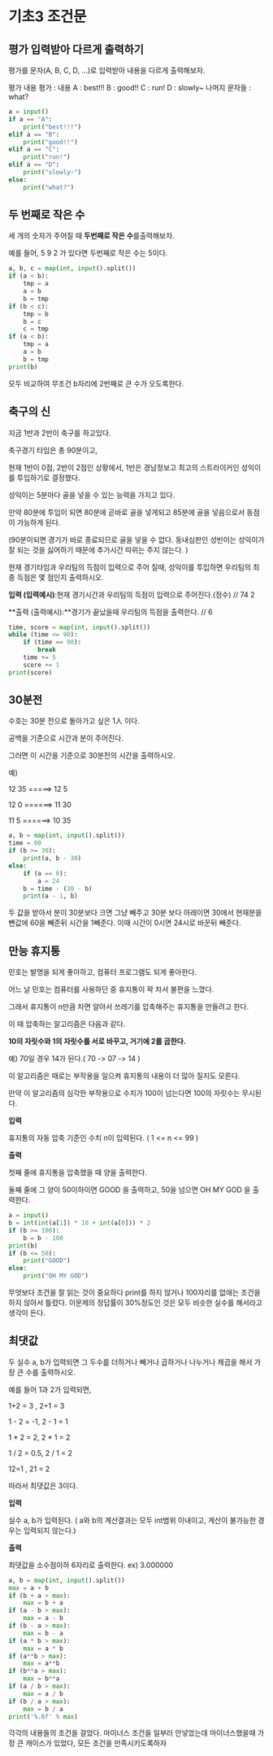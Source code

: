 # 기초3 조건문



## 평가 입력받아 다르게 출력하기

평가를 문자(A, B, C, D, ...)로 입력받아 내용을 다르게 출력해보자.

평가 내용
평가 : 내용
A : best!!!
B : good!!
C : run!
D : slowly~
나머지 문자들 : what?

```python
a = input()
if a == "A":
    print("best!!!")
elif a == "B":
    print("good!!")
elif a == "C":
    print("run!")
elif a == "D":
    print("slowly~")
else:
    print("what?")
```



## 두 번째로 작은 수

세 개의 숫자가 주어질 때 **두번째로 작은 수**를출력해보자.

예를 들어, 5 9 2 가 있다면 두번째로 작은 수는 5이다.

```python
a, b, c = map(int, input().split()) 
if (a < b): 
    tmp = a 
    a = b 
    b = tmp 
if (b < c): 
    tmp = b 
    b = c 
    c = tmp 
if (a < b): 
    tmp = a 
    a = b 
    b = tmp 
print(b)

```

모두 비교하여 무조건 b자리에 2번째로 큰 수가 오도록한다.



## 축구의 신

지금 1반과 2반이 축구를 하고있다.

축구경기 타임은 총 90분이고,

현재 1반이 0점, 2반이 2점인 상황에서, 1반은 경남정보고 최고의 스트라이커인 성익이를 투입하기로 결정했다.

성익이는 5분마다 골을 넣을 수 있는 능력을 가지고 있다.

만약 80분에 투입이 되면 80분에 곧바로 골을 넣게되고 85분에 골을 넣음으로서 동점이 가능하게 된다.

(90분이되면 경기가 바로 종료되므로 골을 넣을 수 없다. 동내심판인 성빈이는 성익이가 잘 되는 것을 싫어하기 때문에 추가시간 따위는 주지 않는다. )



현재 경기타임과 우리팀의 득점이 입력으로 주어 질때, 성익이를 투입하면 우리팀의 최종 득점은 몇 점인지 출력하시오.



**입력 (입력예시)**:현재 경기시간과 우리팀의 득점이 입력으로 주어진다.(정수) // 74 2

**출력 (출력예시):**경기가 끝났을때 우리팀의 득점을 출력한다. // 6



```python
time, score = map(int, input().split())
while (time <= 90):
    if (time == 90):
        break
    time += 5
    score += 1
print(score)
```



## 30분전

수호는 30분 전으로 돌아가고 싶은 1人 이다.

공백을 기준으로 시간과 분이 주어진다.

그러면 이 시간을 기준으로 30분전의 시간을 출력하시오.

예)

12 35 =====> 12 5

12 0 ======> 11 30

11 5 ======> 10 35



```python
a, b = map(int, input().split())
time = 60
if (b >= 30):
    print(a, b - 30)
else:
    if (a == 0):
        a = 24
    b = time - (30 - b)
    print(a - 1, b)

```

두 값을 받아서 분이 30분보다 크면 그냥 빼주고 30분 보다 아래이면 30에서 현재분을 뺀값에 60을 빼준뒤 시간을 1빼준다. 이때 시간이 0시면 24시로 바꾼뒤 빼준다.



## 만능 휴지통

민호는 발명을 되게 좋아하고, 컴퓨터 프로그램도 되게 좋아한다.

어느 날 민호는 컴퓨터를 사용하던 중 휴지통이 꽉 차서 불편을 느꼈다.

그래서 휴지통이 n만큼 차면 알아서 쓰레기를 압축해주는 휴지통을 만들려고 한다.

이 때 압축하는 알고리즘은 다음과 같다.

**10의 자릿수와 1의 자릿수를 서로 바꾸고, 거기에 2를 곱한다.**

예) 70일 경우 14가 된다.( 70 -> 07 -> 14 )

이 알고리즘은 때로는 부작용을 일으켜 휴지통의 내용이 더 많아 질지도 모른다.

만약 이 알고리즘의 심각한 부작용으로 수치가 100이 넘는다면 100의 자릿수는 무시된다.

**입력**

휴지통의 자동 압축 기준인 수치 n이 입력된다. ( 1 <= n <= 99 )

**출력**

첫째 줄에 휴지통을 압축했을 때 양을 출력한다.

둘째 줄에 그 양이 50이하이면 GOOD 을 출력하고, 50을 넘으면 OH MY GOD 을 출력한다.



```python
a = input()
b = int(int(a[1]) * 10 + int(a[0])) * 2
if (b >= 100):
    b = b - 100
print(b)
if (b <= 50):
    print("GOOD")
else:
    print("OH MY GOD")
```

무엇보다 조건을 잘 읽는 것이 중요하다 print를 하지 않거나 100자리를 없애는 조건을 하지 않아서 틀렸다. 이문제의 정답률이 30%정도인 것은 모두 비슷한 실수를 해서라고 생각이 든다.



## 최댓값

두 실수 a, b가 입력되면 그 두수를 더하거나 빼거나 곱하거나 나누거나 제곱을 해서 가장 큰 수를 출력하시오.

예를 들어 1과 2가 입력되면,

1+2 = 3  , 2+1 = 3

1 - 2 = -1,  2 - 1 = 1

1 * 2 = 2,  2 * 1 = 2

1 / 2 = 0.5,  2 / 1 = 2

12=1 ,  21 = 2

따라서 최댓값은 3이다.



**입력**

실수 a, b가 입력된다. ( a와 b의 계산결과는 모두 int범위 이내이고, 계산이 불가능한 경우는 입력되지 않는다.)



**출력**

최댓값을 소수점이하 6자리로 출력한다. ex) 3.000000

```python
a, b = map(int, input().split())
max = a + b
if (b + a > max):
    max = b + a
if (a - b > max):
    max = a - b
if (b - a > max):
    max = b - a
if (a * b > max):
    max = a * b
if (a**b > max):
    max = a**b
if (b**a > max):
    max = b**a
if (a / b > max):
    max = a / b
if (b / a > max):
    max = b / a
print('%.6f' % max)

```

각각의 내용들의 조건을 걸었다. 마이너스 조건을 일부러 안넣었는데 마이너스했을때 가장 큰 캐이스가 있었다, 모든 조건을 만족시키도록하자